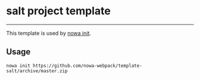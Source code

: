 # salt project template

---

This template is used by [nowa init](https://github.com/nowa-webpack/nowa-init).

## Usage

```shell
nowa init https://github.com/nowa-webpack/template-salt/archive/master.zip
```
